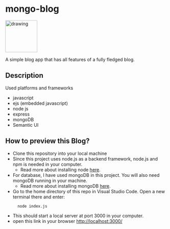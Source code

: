 # mongo-blog 

<img src="https://image.flaticon.com/icons/svg/14/14460.svg" alt="drawing" width="100"/>

A simple blog app that has all features of a fully fledged blog.
## Description
Used platforms and frameworks
  * javascript
  * ejs (embedded javascript)
  * node js
  * express
  * mongoDB
  * Semantic UI
  
## How to preview this Blog?
* Clone this repository into your local machine
* Since this project uses node.js as a backend framework, node.js and npm is needed in your computer.
  * Read more about installing node [here](https://nodejs.org/).
* For database, I have used mongoDB in this project. You will also need mongoDB running in your machine.
  * Read more about installing mongoDB [here](https://www.mongodb.com/).
* Go to the home directory of this repo in Visual Studio Code. Open a new terminal there and enter:
  ```
    node index.js
  ```
* This should start a local server at port 3000 in your computer.
* open this link in your browser [http://localhost:3000/](http://localhost:3000/)
